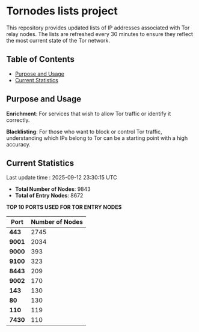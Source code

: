 # Tornodes lists project

This repository provides updated lists of IP addresses associated with Tor relay nodes. The lists are refreshed every 30 minutes to ensure they reflect the most current state of the Tor network.

## Table of Contents

- [Purpose and Usage](#purpose-and-usage)
- [Current Statistics](#current-statistics)


## Purpose and Usage

**Enrichment**: For services that wish to allow Tor traffic or identify it correctly.

**Blacklisting**: For those who want to block or control Tor traffic, understanding which IPs belong to Tor can be a starting point with a high accuracy.

## Current Statistics

Last update time : 2025-09-12 23:30:15 UTC

- **Total Number of Nodes**: 9843
- **Total of Entry Nodes**: 8672

**TOP 10 PORTS USED FOR TOR ENTRY NODES**

| **Port** | **Number of Nodes** |
|------|-----------------|
| **443**   | 2745  |
| **9001**   | 2034  |
| **9000**   | 393  |
| **9100**   | 323  |
| **8443**   | 209  |
| **9002**   | 170  |
| **143**   | 130  |
| **80**   | 130  |
| **110**   | 119  |
| **7430**   | 110  |

